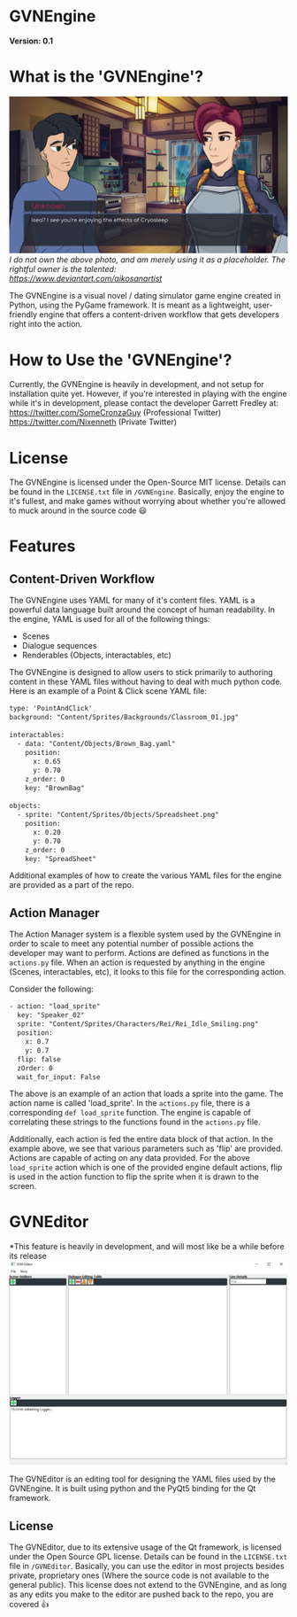 # GVNEngine
**Version: 0.1**

# What is the 'GVNEngine'?
![ScreenShot](Progress_Examples/GVNEngine_v01_Dialogue_Scene.png?raw=true "GVNEngine Dialogue Scene")
*I do not own the above photo, and am merely using it as a placeholder. The rightful owner is the talented:*<br/>
*https://www.deviantart.com/aikosanartist*

The GVNEngine is a visual novel / dating simulator game engine created in Python, using the PyGame framework. It is meant as a lightweight, user-friendly engine that offers a content-driven workflow that gets developers right into the action.

# How to Use the 'GVNEngine'?
Currently, the GVNEngine is heavily in development, and not setup for installation quite yet. However, if you're interested in playing with the engine while it's in development, please contact the developer Garrett Fredley at:<br/>
https://twitter.com/SomeCronzaGuy (Professional Twitter) <br/>
https://twitter.com/Nixenneth (Private Twitter)

# License
The GVNEngine is licensed under the Open-Source MIT license. Details can be found in the `LICENSE.txt` file in `/GVNEngine`. Basically, enjoy the engine to it's fullest, and make games without worrying about whether you're allowed to muck around in the source code :smiley:

# Features

## Content-Driven Workflow
The GVNEngine uses YAML for many of it's content files. YAML is a powerful data language built around the concept of human readability. In the engine, YAML is used for all of the following things:
- Scenes
- Dialogue sequences
- Renderables (Objects, interactables, etc)

The GVNEngine is designed to allow users to stick primarily to authoring content in these YAML files without having to deal with much python code. Here is an example of a Point & Click scene YAML file:
```
type: 'PointAndClick'
background: "Content/Sprites/Backgrounds/Classroom_01.jpg"

interactables:
  - data: "Content/Objects/Brown_Bag.yaml"
    position:
      x: 0.65
      y: 0.70
    z_order: 0
    key: "BrownBag"

objects:
  - sprite: "Content/Sprites/Objects/Spreadsheet.png"
    position:
      x: 0.20
      y: 0.70
    z_order: 0
    key: "SpreadSheet"
```
Additional examples of how to create the various YAML files for the engine are provided as a part of the repo.

## Action Manager
The Action Manager system is a flexible system used by the GVNEngine in order to scale to meet any potential number of possible actions the developer may want to perform. Actions are defined as functions in the `actions.py` file. When an action is requested by anything in the engine (Scenes, interactables, etc), it looks to this file for the corresponding action.

Consider the following:

```
- action: "load_sprite"
  key: "Speaker_02"
  sprite: "Content/Sprites/Characters/Rei/Rei_Idle_Smiling.png"
  position:
    x: 0.7
    y: 0.7
  flip: false
  zOrder: 0
  wait_for_input: False
```
The above is an example of an action that loads a sprite into the game. The action name is called 'load_sprite'. In the `actions.py` file, there is a corresponding `def load_sprite` function. The engine is capable of correlating these strings to the functions found in the `actions.py` file. 

Additionally, each action is fed the entire data block of that action. In the example above, we see that various parameters such as 'flip' are provided. Actions are capable of acting on any data provided. For the above `load_sprite` action which is one of the provided engine default actions, flip is used in the action function to flip the sprite when it is drawn to the screen.

# GVNEditor
*This feature is heavily in development, and will most like be a while before its release
![ScreenShot](Progress_Examples/GVNEditor_v01_Interface.png?raw=true "GVNEditor Main Interface")

The GVNEditor is an editing tool for designing the YAML files used by the GVNEngine. It is built using python and the PyQt5 binding for the Qt framework. 

## License
The GVNEditor, due to its extensive usage of the Qt framework, is licensed under the Open Source GPL license. Details can be found in the `LICENSE.txt` file in `/GVNEditor`. Basically, you can use the editor in most projects besides private, proprietary ones (Where the source code is not available to the general public). This license does not extend to the GVNEngine, and as long as any edits you make to the editor are pushed back to the repo, you are covered :+1:
